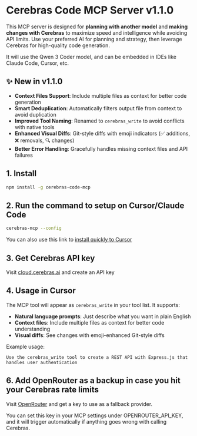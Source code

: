 # Cerebras Code MCP Server v1.1.0

This MCP server is designed for **planning with another model** and **making changes with Cerebras** to maximize speed and intelligence while avoiding API limits. Use your preferred AI for planning and strategy, then leverage Cerebras for high-quality code generation.

It will use the Qwen 3 Coder model, and can be embedded in IDEs like Claude Code, Cursor, etc.

## ✨ New in v1.1.0

- **Context Files Support**: Include multiple files as context for better code generation
- **Smart Deduplication**: Automatically filters output file from context to avoid duplication
- **Improved Tool Naming**: Renamed to `cerebras_write` to avoid conflicts with native tools
- **Enhanced Visual Diffs**: Git-style diffs with emoji indicators (✅ additions, ❌ removals, 🔍 changes)
- **Better Error Handling**: Gracefully handles missing context files and API failures

## 1. Install
```bash
npm install -g cerebras-code-mcp
```

## 2. Run the command to setup on Cursor/Claude Code
```bash
cerebras-mcp --config
```

You can also use this link to [install quickly to Cursor](https://cursor.com/en/install-mcp?name=cerebras-code&config=eyJjb21tYW5kIjoiY2VyZWJyYXMtbWNwIiwiZW52Ijp7IkNFUkVCUkFTX0FQSV9LRVkiOiJ5b3VyLWNlcmVicmFzLWtleS1oZXJlIiwiT1BFTlJPVVRFUl9BUElfS0VZIjoieW91ci1vcGVucm91dGVyLWtleS1oZXJlIn19)

## 3. Get Cerebras API key
Visit [cloud.cerebras.ai](https://cloud.cerebras.ai) and create an API key


## 4. Usage in Cursor

The MCP tool will appear as `cerebras_write` in your tool list. It supports:

- **Natural language prompts**: Just describe what you want in plain English
- **Context files**: Include multiple files as context for better code understanding
- **Visual diffs**: See changes with emoji-enhanced Git-style diffs

Example usage:
```
Use the cerebras_write tool to create a REST API with Express.js that handles user authentication
```

## 6. Add OpenRouter as a backup in case you hit your Cerebras rate limits
Visit [OpenRouter](https://openrouter.ai/) and get a key to use as a fallback provider.

You can set this key in your MCP settings under OPENROUTER_API_KEY, and it will trigger automatically if anything goes wrong with calling Cerebras.